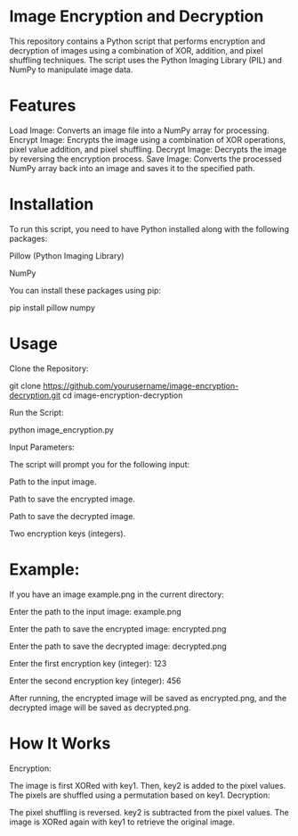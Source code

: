 # Image Encryption and Decryption
This repository contains a Python script that performs encryption and decryption of images using a combination of XOR, addition, and pixel shuffling techniques. The script uses the Python Imaging Library (PIL) and NumPy to manipulate image data.

# Features
Load Image: Converts an image file into a NumPy array for processing.
Encrypt Image: Encrypts the image using a combination of XOR operations, pixel value addition, and pixel shuffling.
Decrypt Image: Decrypts the image by reversing the encryption process.
Save Image: Converts the processed NumPy array back into an image and saves it to the specified path.
# Installation
To run this script, you need to have Python installed along with the following packages:

Pillow (Python Imaging Library)

NumPy

You can install these packages using pip:

pip install pillow numpy
# Usage

Clone the Repository:

git clone https://github.com/yourusername/image-encryption-decryption.git
cd image-encryption-decryption

Run the Script:


python image_encryption.py


Input Parameters:

The script will prompt you for the following input:

Path to the input image.

Path to save the encrypted image.

Path to save the decrypted image.

Two encryption keys (integers).

# Example:

If you have an image example.png in the current directory:

Enter the path to the input image: example.png

Enter the path to save the encrypted image: encrypted.png

Enter the path to save the decrypted image: decrypted.png

Enter the first encryption key (integer): 123

Enter the second encryption key (integer): 456

After running, the encrypted image will be saved as encrypted.png, and the decrypted image will be saved as decrypted.png.

# How It Works
Encryption:

The image is first XORed with key1.
Then, key2 is added to the pixel values.
The pixels are shuffled using a permutation based on key1.
Decryption:

The pixel shuffling is reversed.
key2 is subtracted from the pixel values.
The image is XORed again with key1 to retrieve the original image.
